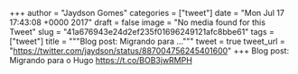 
+++
author = "Jaydson Gomes"
categories = ["tweet"]
date = "Mon Jul 17 17:43:08 +0000 2017"
draft = false
image = "No media found for this Tweet"
slug = "41a676943e24d2ef235f01696249121afc8bbe61"
tags = ["tweet"]
title = """Blog post: Migrando para ..."""
tweet = true
tweet_url = "https://twitter.com/jaydson/status/887004756245401600"
+++
Blog post: Migrando para o Hugo https://t.co/BOB3jwRMPH
